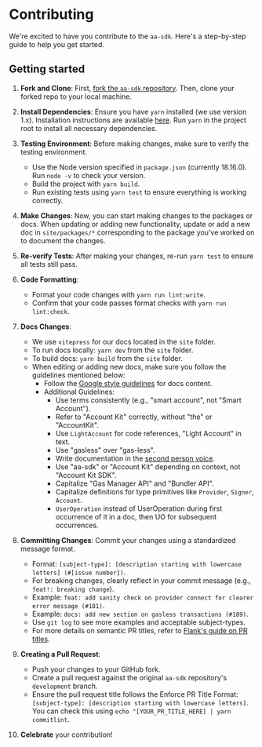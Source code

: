 # Contributing

We're excited to have you contribute to the `aa-sdk`. Here's a step-by-step guide to help you get started.

## Getting started

1. **Fork and Clone**: First, [fork the `aa-sdk` repository](https://github.com/alchemyplatform/aa-sdk/fork). Then, clone your forked repo to your local machine.

2. **Install Dependencies**: Ensure you have `yarn` installed (we use version 1.x). Installation instructions are available [here](https://classic.yarnpkg.com/lang/en/docs/install). Run `yarn` in the project root to install all necessary dependencies.

3. **Testing Environment**: Before making changes, make sure to verify the testing environment.

   - Use the Node version specified in `package.json` (currently 18.16.0). Run `node -v` to check your version.
   - Build the project with `yarn build`.
   - Run existing tests using `yarn test` to ensure everything is working correctly.

4. **Make Changes**: Now, you can start making changes to the packages or docs. When updating or adding new functionality, update or add a new doc in `site/packages/*` corresponding to the package you've worked on to document the changes.

5. **Re-verify Tests**: After making your changes, re-run `yarn test` to ensure all tests still pass.

6. **Code Formatting**:

   - Format your code changes with `yarn run lint:write`.
   - Confirm that your code passes format checks with `yarn run lint:check`.

7. **Docs Changes**:

   - We use `vitepress` for our docs located in the `site` folder.
   - To run docs locally: `yarn dev` from the `site` folder.
   - To build docs: `yarn build` from the `site` folder.
   - When editing or adding new docs, make sure you follow the guidelines mentioned below:
     - Follow the [Google style guidelines](https://developers.google.com/style) for docs content.
     - Additional Guidelines:
       - Use terms consistently (e.g., "smart account", not "Smart Account").
       - Refer to "Account Kit" correctly, without "the" or "AccountKit".
       - Use `LightAccount` for code references, "Light Account" in text.
       - Use "gasless" over "gas-less".
       - Write documentation in the [second person voice](https://developers.google.com/style/person).
       - Use "aa-sdk" or "Account Kit" depending on context, not "Account Kit SDK".
       - Capitalize "Gas Manager API" and "Bundler API".
       - Capitalize definitions for type primitives like `Provider`, `Signer`, `Account`.
       - `UserOperation` instead of UserOperation during first occurrence of it in a doc, then UO for subsequent occurrences.

8. **Committing Changes**: Commit your changes using a standardized message format.

   - Format: `[subject-type]: [description starting with lowercase letters] (#[issue number])`.
   - For breaking changes, clearly reflect in your commit message (e.g., `feat!: breaking change`).
   - Example: `feat: add sanity check on provider connect for clearer error message (#181)`.
   - Example: `docs: add new section on gasless transactions (#189)`.
   - Use `git log` to see more examples and acceptable subject-types.
   - For more details on semantic PR titles, refer to [Flank's guide on PR titles](https://flank.github.io/flank/pr_titles/).

9. **Creating a Pull Request**:

   - Push your changes to your GitHub fork.
   - Create a pull request against the original `aa-sdk` repository's `development` branch.
   - Ensure the pull request title follows the Enforce PR Title Format: `[subject-type]: [description starting with lowercase letters]`. You can check this using `echo "[YOUR_PR_TITLE_HERE] | yarn commitlint`.

10. **Celebrate** your contribution!
